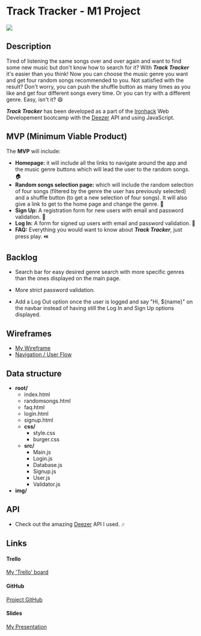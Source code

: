 

# Track Tracker - M1 Project

![](https://drive.google.com/file/d/1PuDu_G52FOkgggiIntfgNqx6Jalu0TYU/view?usp=sharing)


## Description

Tired of listening the same songs over and over again and want to find some new music but don't know how to search for it? With ***Track Tracker*** it's easier than you think! Now you can choose the music genre you want and get four random songs recommended to you. Not satisfied with the result? Don't worry, you can push the shuffle button as many times as you like and get four different songs every time. Or you can try with a different genre. Easy, isn't it? :smile:
​

***Track Tracker*** has been developed as a part of the [Ironhack](https://www.ironhack.com/es/desarrollo-web/barcelona?utm_source=google-sea&utm_medium=cpc&utm_campaign=BCN_app_campus_brand_GA_ES&utm_term={keywords}&gclid=Cj0KCQjwo6D4BRDgARIsAA6uN19LKsx0pvTH-iUz-RfrGakzau9RGdhJaixWuX32X92njICzz66RYbAaAncuEALw_wcB) Web Developement bootcamp with the [Deezer](https://developers.deezer.com/api) API and using JavaScript.
​
## MVP (Minimum Viable Product)

The **MVP** will include:
​
- **Homepage:** it will include all the links to navigate around the app and the music genre buttons which will lead the user to the random songs. :house:
- **Random songs selection page:** which will include the random selection of four songs (filtered by the genre the user has previously selected) and a shuffle button (to get a new selection of four songs). It will also give a link to get to the home page and change the genre. :twisted_rightwards_arrows:
- **Sign Up:** A registration form for new users with email and password validation. :wave:
- **Log In:** A form for signed up users with email and password validation. :key:
- **FAQ:** Everything you would want to know about ***Track Tracker***, just press play. :play_or_pause_button:
​
## Backlog
- Search bar for easy desired genre search with more specific genres than the ones displayed on the main page.

- More strict password validation.

- Add a Log Out option once the user is logged and say "Hi, ${name}" on the navbar instead of having still the Log In and Sign Up options displayed.

  
## Wireframes
- [My Wireframe](https://drive.google.com/file/d/1IyfzHvOrcgdNjPtlPb2Lvv9oifkwPITc/view?usp=sharing)
- [Navigation / User Flow](https://drive.google.com/file/d/12K_FsgXLORPBLkXAlIjAHSUQFFXbL3KF/view?usp=sharing)
​
## Data structure
- **root/**
  - index.html
  - randomsongs.html
  - faq.html
  - login.html
  - signup.html
  - **css/**
    - style.css
    - burger.css
  - **src/**
    - Main.js
    - Login.js
    - Database.js
    - Signup.js
    - User.js
    - Validator.js
- **img/**
  ​
## API
- Check out the amazing [Deezer](https://developers.deezer.com/api) API I used. :notes:
​
## Links
#### Trello

[My 'Trello' board](https://trello.com/b/teWtYEzl/track-tracker)
​
#### GitHub

[Project GitHub](https://martajank.github.io/track-tracker-m1-project/index.html)

#### Slides

[My Presentation](https://docs.google.com/presentation/d/1Io5aF6Md5cLRvD5fhmLBs9V_3-nilYSevljKo0FstGw/edit?usp=sharing)